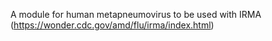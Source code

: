 A module for human metapneumovirus to be used with IRMA (https://wonder.cdc.gov/amd/flu/irma/index.html)
